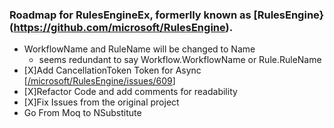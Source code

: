 ### Roadmap for RulesEngineEx, formerlly known as [RulesEngine}(https://github.com/microsoft/RulesEngine).

- WorkflowName and RuleName will be changed to Name
	- seems redundant to say Workflow.WorkflowName or Rule.RuleName	
- [X]Add CancellationToken Token for Async [[/microsoft/RulesEngine/issues/609](https://github.com/microsoft/RulesEngine/issues/609)]
- [X]Refactor Code and add comments for readability
- [X]Fix Issues from the original project
- Go From Moq to NSubstitute 

